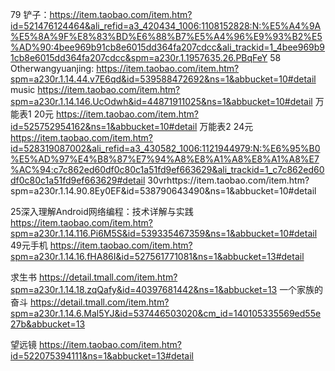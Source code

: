 
79 铲子：https://item.taobao.com/item.htm?id=521476124464&ali_refid=a3_420434_1006:1108152828:N:%E5%A4%9A%E5%8A%9F%E8%83%BD%E6%88%B7%E5%A4%96%E9%93%B2%E5%AD%90:4bee969b91cb8e6015dd364fa207cdcc&ali_trackid=1_4bee969b91cb8e6015dd364fa207cdcc&spm=a230r.1.1957635.26.PBqFeY
58 Otherwangyuanjing: https://item.taobao.com/item.htm?spm=a230r.1.14.44.v7E6qd&id=539588472692&ns=1&abbucket=10#detail
music https://item.taobao.com/item.htm?spm=a230r.1.14.146.UcOdwh&id=44871911025&ns=1&abbucket=10#detail
万能表1 20元 https://item.taobao.com/item.htm?id=525752954162&ns=1&abbucket=10#detail
万能表2 24元  https://item.taobao.com/item.htm?id=528319087002&ali_refid=a3_430582_1006:1121944979:N:%E6%95%B0%E5%AD%97%E4%B8%87%E7%94%A8%E8%A1%A8%E8%A1%A8%E7%AC%94:c7c862ed60df0c80c1a51fd9ef663629&ali_trackid=1_c7c862ed60df0c80c1a51fd9ef663629#detail
 30vrhttps://item.taobao.com/item.htm?spm=a230r.1.14.90.8Ey0EF&id=538790643490&ns=1&abbucket=10#detail
 
 25深入理解Android网络编程：技术详解与实践
https://item.taobao.com/item.htm?spm=a230r.1.14.116.Pi6M5S&id=539335467359&ns=1&abbucket=10#detail
49元手机
https://item.taobao.com/item.htm?spm=a230r.1.14.16.fHA86I&id=527561771081&ns=1&abbucket=13#detail

求生书
https://detail.tmall.com/item.htm?spm=a230r.1.14.18.zqQafy&id=40397681442&ns=1&abbucket=13
一个家族的奋斗
https://detail.tmall.com/item.htm?spm=a230r.1.14.6.Mal5YJ&id=537446503020&cm_id=140105335569ed55e27b&abbucket=13

望远镜
https://item.taobao.com/item.htm?id=522075394111&ns=1&abbucket=13#detail
